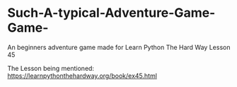 # Such-A-typical-Adventure-Game-Game-
An beginners adventure game made for Learn Python The Hard Way Lesson 45

The Lesson being mentioned: https://learnpythonthehardway.org/book/ex45.html
